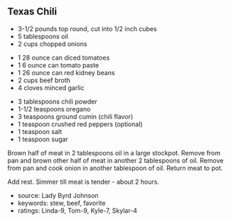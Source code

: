 Texas Chili
-----------

- 3-1/2 pounds top round, cut into 1/2 inch cubes
- 5 tablespoons oil
- 2 cups chopped onions
<!-- -->
- 1 28 ounce can diced tomatoes
- 1 6 ounce can tomato paste
- 1 26 ounce can red kidney beans
- 2 cups beef broth
- 4 cloves minced garlic
<!-- -->
- 3 tablespoons chili powder
- 1-1/2 teaspoons oregano
- 3 teaspoons ground cumin (chili flavor)
- 1 teaspoon crushed red peppers (optional)
- 1 teaspoon salt
- 1 teaspoon sugar

Brown half of meat in 2 tablespoons oil in a large stockpot.  Remove
from pan and brown other half of meat in another 2 tablespoons of oil.
Remove from pan and cook onion in another tablespoon of oil.  Return
meat to pot.

Add rest.  Simmer till meat is tender - about 2 hours.

- source: Lady Byrd Johnson
- keywords: stew, beef, favorite
- ratings: Linda-9, Tom-9, Kyle-7, Skylar-4
